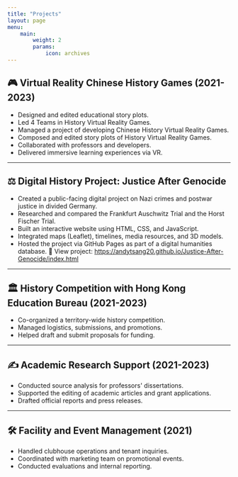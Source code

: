 ```yaml
---
title: "Projects"
layout: page
menu:
    main:
        weight: 2
        params: 
            icon: archives
---
```

## 🎮 Virtual Reality Chinese History Games (2021-2023)

- Designed and edited educational story plots.
- Led 4 Teams in History Virtual Reality Games.
- Managed a project of developing Chinese History Virtual Reality Games.
- Composed and edited story plots of History Virtual Reality Games.
- Collaborated with professors and developers.
- Delivered immersive learning experiences via VR.

---
## ⚖️ Digital History Project: Justice After Genocide

- Created a public-facing digital project on Nazi crimes and postwar justice in divided Germany.
- Researched and compared the Frankfurt Auschwitz Trial and the Horst Fischer Trial.
- Built an interactive website using HTML, CSS, and JavaScript.
- Integrated maps (Leaflet), timelines, media resources, and 3D models.
- Hosted the project via GitHub Pages as part of a digital humanities database.
🔗 View project: https://andytsang20.github.io/Justice-After-Genocide/index.html 
---

## 🏛 History Competition with Hong Kong Education Bureau (2021-2023)

- Co-organized a territory-wide history competition.
- Managed logistics, submissions, and promotions.
- Helped draft and submit proposals for funding.

---

## ✍️ Academic Research Support (2021-2023)

- Conducted source analysis for professors' dissertations.
- Supported the editing of academic articles and grant applications.
- Drafted official reports and press releases.

---

## 🛠 Facility and Event Management (2021)

- Handled clubhouse operations and tenant inquiries.
- Coordinated with marketing team on promotional events.
- Conducted evaluations and internal reporting.
